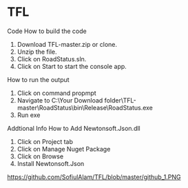 # TFL
Code
How to build the code
1. Download TFL-master.zip or clone.
2. Unzip the file.
3. Click on RoadStatus.sln.
4. Click on Start to start the console app.

How to run the output
1. Click on command propmpt
2. Navigate to C:\Your Download folder\TFL-master\RoadStatus\bin\Release\RoadStatus.exe
3. Run exe

Addtional Info
How to Add Newtonsoft.Json.dll
1. Click on Project tab
2. Click on Manage Nuget Package
3. Click on Browse
4. Install Newtonsoft.Json

https://github.com/SofiulAlam/TFL/blob/master/github_1.PNG
